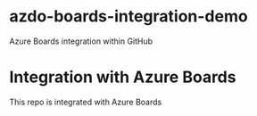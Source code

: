 # azdo-boards-integration-demo
Azure Boards integration within GitHub

# Integration with Azure Boards
This repo is integrated with Azure Boards
